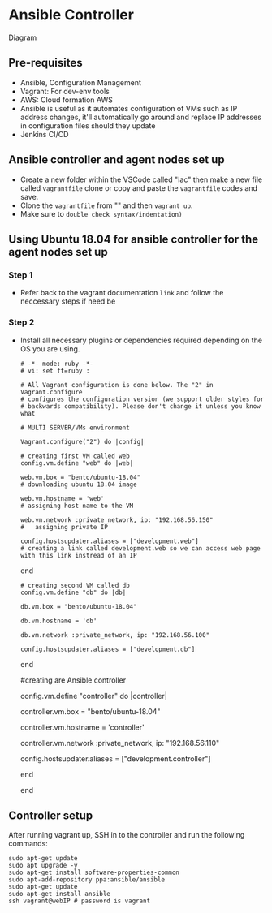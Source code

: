 <h1>Ansible Controller</h1>

Diagram

<h2>Pre-requisites</h2>

- Ansible, Configuration Management 
- Vagrant: For dev-env tools
- AWS: Cloud formation AWS
- Ansible is useful as it automates configuration of VMs such as IP address changes, it'll automatically go around and replace IP addresses in 
configuration files should they update
- Jenkins CI/CD

<h2>Ansible controller and agent nodes set up</h2>

- Create a new folder within the VSCode called "Iac" then make a new file called `vagrantfile` clone or copy and paste the `vagrantfile` codes and save.
- Clone the `vagrantfile` from "" and then `vagrant up`.
- Make sure to `double check syntax/indentation)`

<h2>Using Ubuntu 18.04 for ansible controller for the agent nodes set up </h2>

<h3>Step 1</h3>

- Refer back to the vagrant documentation `link` and follow the neccessary steps if need be

<h3>Step 2</h3>

- Install all necessary plugins or dependencies required depending on the OS you are using. 

      # -*- mode: ruby -*-
      # vi: set ft=ruby :

      # All Vagrant configuration is done below. The "2" in Vagrant.configure
      # configures the configuration version (we support older styles for
      # backwards compatibility). Please don't change it unless you know what

      # MULTI SERVER/VMs environment 

      Vagrant.configure("2") do |config|

      # creating first VM called web  
      config.vm.define "web" do |web|
    
      web.vm.box = "bento/ubuntu-18.04"
      # downloading ubuntu 18.04 image

      web.vm.hostname = 'web'
      # assigning host name to the VM
    
      web.vm.network :private_network, ip: "192.168.56.150"
      #   assigning private IP
    
      config.hostsupdater.aliases = ["development.web"]
      # creating a link called development.web so we can access web page with this link instread of an IP   
        
    end
  
      # creating second VM called db
      config.vm.define "db" do |db|
    
      db.vm.box = "bento/ubuntu-18.04"
    
      db.vm.hostname = 'db'
    
      db.vm.network :private_network, ip: "192.168.56.100"
    
      config.hostsupdater.aliases = ["development.db"]     
    end

    #creating are Ansible controller
    
    config.vm.define "controller" do |controller|
    
    controller.vm.box = "bento/ubuntu-18.04"
    
    controller.vm.hostname = 'controller'
    
    controller.vm.network :private_network, ip: "192.168.56.110"
    
    config.hostsupdater.aliases = ["development.controller"] 
    
    end

    end


<h2>Controller setup </h2>

After running vagrant up, SSH in to the controller and run the following commands:

    sudo apt-get update
    sudo apt upgrade -y
    sudo apt-get install software-properties-common
    sudo apt-add-repository ppa:ansible/ansible
    sudo apt-get update
    sudo apt-get install ansible
    ssh vagrant@webIP # password is vagrant

